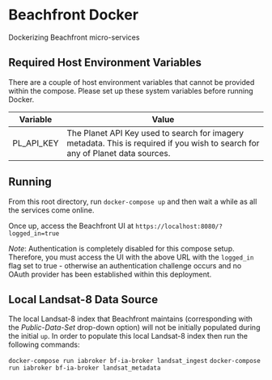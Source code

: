 # Beachfront Docker

Dockerizing Beachfront micro-services

## Required Host Environment Variables

There are a couple of host environment variables that cannot be provided within the compose. Please set up these system variables before running Docker.

| Variable | Value |
|---|---|
| PL_API_KEY | The Planet API Key used to search for imagery metadata. This is required if you wish to search for any of Planet data sources. |

## Running

From this root directory, run `docker-compose up` and then wait a while as all the services come online.

Once up, access the Beachfront UI at `https://localhost:8080/?logged_in=true`

_Note_: Authentication is completely disabled for this compose setup. Therefore, you must access the UI with the above URL with the `logged_in` flag set to true - otherwise an authentication challenge occurs and no OAuth provider has been established within this deployment. 

## Local Landsat-8 Data Source

The local Landsat-8 index that Beachfront maintains (corresponding with the *Public-Data-Set* drop-down option) will not be initially populated during the initial `up`. In order to populate this local Landsat-8 index then run the following commands:

`docker-compose run iabroker bf-ia-broker landsat_ingest`
`docker-compose run iabroker bf-ia-broker landsat_metadata`